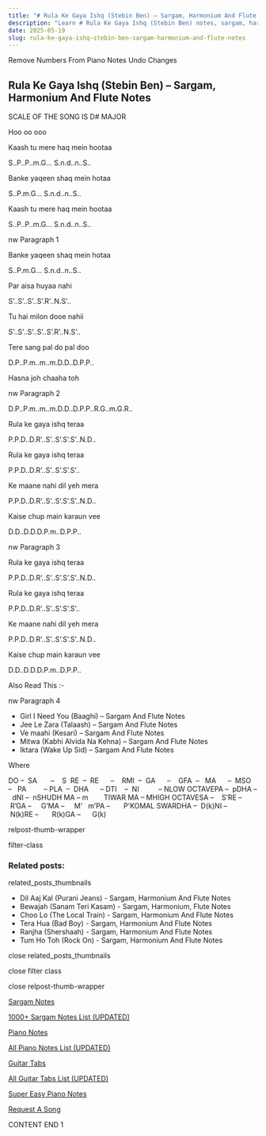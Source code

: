 ```yaml
---
title: "# Rula Ke Gaya Ishq (Stebin Ben) – Sargam, Harmonium And Flute Notes"
description: "Learn # Rula Ke Gaya Ishq (Stebin Ben) notes, sargam, harmonium notations and flute notes. Easy step-by-step tutorial for beginners."
date: 2025-05-19
slug: rula-ke-gaya-ishq-stebin-ben-sargam-harmonium-and-flute-notes
---
```


Remove Numbers From Piano Notes
Undo Changes



## Rula Ke Gaya Ishq (Stebin Ben) – Sargam, Harmonium And Flute Notes



SCALE OF THE SONG IS D# MAJOR



Hoo oo ooo



Kaash tu mere haq mein hootaa



S..P..P..m.G… S.n.d..n..S..



Banke yaqeen shaq mein hotaa



S..P.m.G… S.n.d..n..S..



Kaash tu mere haq mein hootaa



S..P..P..m.G… S.n.d..n..S..



nw Paragraph 1

Banke yaqeen shaq mein hotaa



S..P.m.G… S.n.d..n..S..



Par aisa huyaa nahi



S’..S’..S’..S’.R’..N.S’..



Tu hai milon dooe nahii



S’..S’..S’..S’..S’.R’..N.S’..



Tere sang pal do pal doo



D.P..P.m..m..m.D.D..D.P.P..



Hasna joh chaaha toh

nw Paragraph 2



D.P..P.m..m..m.D.D..D.P.P..R.G..m.G.R..



Rula ke gaya ishq teraa



P.P.D..D.R’..S’..S’.S’.S’..N.D..



Rula ke gaya ishq teraa



P.P.D..D.R’..S’..S’.S’.S’..



Ke maane nahi dil yeh mera



P.P.D..D.R’..S’..S’.S’.S’..N.D..



Kaise chup main karaun vee



D.D..D.D.D.P.m..D.P.P..



nw Paragraph 3

Rula ke gaya ishq teraa



P.P.D..D.R’..S’..S’.S’.S’..N.D..



Rula ke gaya ishq teraa



P.P.D..D.R’..S’..S’.S’.S’..



Ke maane nahi dil yeh mera



P.P.D..D.R’..S’..S’.S’.S’..N.D..



Kaise chup main karaun vee



D.D..D.D.D.P.m..D.P.P..



Also Read This :-

nw Paragraph 4



* Girl I Need You (Baaghi) – Sargam And Flute Notes
* Jee Le Zara (Talaash) – Sargam And Flute Notes
* Ve maahi (Kesari) – Sargam And Flute Notes
* Mitwa (Kabhi Alvida Na Kehna) – Sargam And Flute Notes
* Iktara (Wake Up Sid) – Sargam And Flute Notes



Where



DO –  SA       –    S  RE  –  RE      –    RMI  –  GA      –    GFA  –   MA      –  MSO  –   PA         – PLA  –  DHA      – DTI    –  NI          – NLOW OCTAVEPA –  pDHA –  dNI –  nSHUDH MA – m        TIWAR MA – MHIGH OCTAVESA –    S’RE –     R’GA –     G’MA –     M’   m’PA –       P’KOMAL SWARDHA –  D(k)NI –       N(k)RE –       R(k)GA –      G(k)



relpost-thumb-wrapper

filter-class

### Related posts:

related_posts_thumbnails

* Dil Aaj Kal (Purani Jeans) - Sargam, Harmonium And Flute Notes
* Bewajah (Sanam Teri Kasam) - Sargam, Harmonium, Flute Notes
* Choo Lo (The Local Train) - Sargam, Harmonium And Flute Notes
* Tera Hua (Bad Boy) - Sargam, Harmonium And Flute Notes
* Ranjha (Shershaah) - Sargam, Harmonium And Flute Notes
* Tum Ho Toh (Rock On) - Sargam, Harmonium And Flute Notes

close related_posts_thumbnails

close filter class

close relpost-thumb-wrapper

[Sargam Notes](https://www.notationsworld.com/sargam-notes.html)

[1000+ Sargam Notes List (UPDATED)](https://www.notationsworld.com/all-songs-list-sargam-notes.html)

[Piano Notes](https://www.notationsworld.com/piano-notes.html)

[All Piano Notes List (UPDATED)](https://www.notationsworld.com/all-songs-list-piano-notes.html)

[Guitar Tabs](https://www.notationsworld.com/guitar-tabs.html)

[All Guitar Tabs List (UPDATED)](https://www.notationsworld.com/all-songs-list-guitar-tabs.html)

[Super Easy Piano Notes](https://studywall.in/)

[Request A Song](https://www.notationsworld.com/request-a-song.html)

CONTENT END 1


